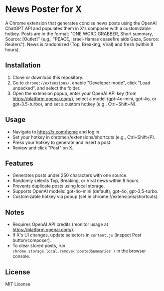 # News Poster for X

A Chrome extension that generates concise news posts using the OpenAI ChatGPT API and populates them in X's composer with a customizable hotkey. Posts are in the format: "ONE WORD GRABBER, Short summary, Source: [Outlet]" (e.g., "PEACE, Israel-Hamas ceasefire aids Gaza, Source: Reuters"). News is randomized (Top, Breaking, Viral) and fresh (within 8 hours).

## Installation
1. Clone or download this repository.
2. Go to `chrome://extensions/`, enable "Developer mode", click "Load unpacked", and select the folder.
3. Open the extension popup, enter your OpenAI API key (from https://platform.openai.com/), select a model (gpt-4o-mini, gpt-4o, or gpt-3.5-turbo), and set a custom hotkey (e.g., Ctrl+Shift+N).

## Usage
- Navigate to https://x.com/home and log in.
- Set your hotkey in chrome://extensions/shortcuts (e.g., Ctrl+Shift+P).
- Press your hotkey to generate and insert a post.
- Review and click "Post" on X.

## Features
- Generates posts under 250 characters with one source.
- Randomly selects Top, Breaking, or Viral news within 8 hours.
- Prevents duplicate posts using local storage.
- Supports OpenAI models: gpt-4o-mini (default), gpt-4o, gpt-3.5-turbo.
- Customizable hotkey via popup (set in chrome://extensions/shortcuts).

## Notes
- Requires OpenAI API credits (monitor usage at https://platform.openai.com/).
- If X's UI changes, update selectors in `content.js` (inspect Post button/composer).
- To clear stored posts, run `chrome.storage.local.remove('postedSummaries')` in the browser console.

## License
MIT License